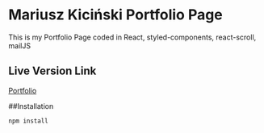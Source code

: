 # Mariusz Kiciński Portfolio Page

This is my Portfolio Page coded in React, styled-components, react-scroll, mailJS

## Live Version Link

[Portfolio](https://mariuszkicinski.herokuapp.com/)

##Installation

```bash
npm install
```

